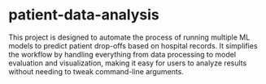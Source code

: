 # patient-data-analysis
This project is designed to automate the process of running multiple ML models to predict patient drop-offs based on hospital records. It simplifies the workflow by handling everything from data processing to model evaluation and visualization, making it easy for users to analyze results without needing to tweak command-line arguments.
